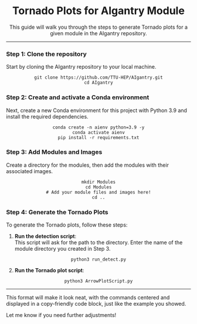 <div align="center">
  <h1>Tornado Plots for AIgantry Module</h1>
  <p>This guide will walk you through the steps to generate Tornado plots for a given module in the AIgantry repository.</p>
</div>

---

### Step 1: Clone the repository
Start by cloning the AIgantry repository to your local machine.

<div align="center">
  <pre><code>git clone https://github.com/TTU-HEP/AIgantry.git
cd AIgantry
</code></pre>
</div>

### Step 2: Create and activate a Conda environment
Next, create a new Conda environment for this project with Python 3.9 and install the required dependencies.

<div align="center">
  <pre><code>conda create -n aienv python=3.9 -y
conda activate aienv
pip install -r requirements.txt
</code></pre>
</div>

### Step 3: Add Modules and Images
Create a directory for the modules, then add the modules with their associated images.

<div align="center">
  <pre><code>mkdir Modules
cd Modules
# Add your module files and images here!
cd ..
</code></pre>
</div>

### Step 4: Generate the Tornado Plots
To generate the Tornado plots, follow these steps:

1. **Run the detection script**:  
   This script will ask for the path to the directory. Enter the name of the module directory you created in Step 3.

<div align="center">
  <pre><code>python3 run_detect.py
</code></pre>
</div>

2. **Run the Tornado plot script**:

<div align="center">
  <pre><code>python3 ArrowPlotScript.py
</code></pre>
</div>

---

This format will make it look neat, with the commands centered and displayed in a copy-friendly code block, just like the example you showed. 

Let me know if you need further adjustments!

